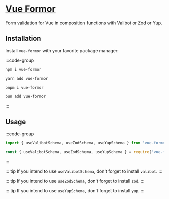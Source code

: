 # [Vue Formor](https://github.com/Vanilla-IceCream/vue-formor)

Form validation for Vue in composition functions with Valibot or Zod or Yup.

## Installation

Install `vue-formor` with your favorite package manager:

:::code-group

```sh [npm]
npm i vue-formor
```

```sh [Yarn]
yarn add vue-formor
```

```sh [pnpm]
pnpm i vue-formor
```

```sh [Bun]
bun add vue-formor
```

:::

## Usage

:::code-group

```ts [ESM]
import { useValibotSchema, useZodSchema, useYupSchema } from 'vue-formor';
```

```ts [CJS]
const { useValibotSchema, useZodSchema, useYupSchema } = require('vue-formor');
```

:::

::: tip
If you intend to use `useValibotSchema`, don't forget to install `valibot`.
:::

::: tip
If you intend to use `useZodSchema`, don't forget to install `zod`.
:::

::: tip
If you intend to use `useYupSchema`, don't forget to install `yup`.
:::
